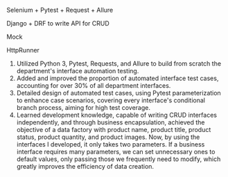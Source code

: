 Selenium + Pytest + Request + Allure

Django + DRF to write API for CRUD 

Mock

HttpRunner

1. Utilized Python 3, Pytest, Requests, and Allure to build from scratch the department's interface automation testing.
2. Added and improved the proportion of automated interface test cases, accounting for over 30% of all department interfaces.
3. Detailed design of automated test cases, using Pytest parameterization to enhance case scenarios, covering every interface's conditional branch process, aiming for high test coverage.
4. Learned development knowledge, capable of writing CRUD interfaces independently, and through business encapsulation, achieved the objective of a data factory with product name, product title, product status, product quantity, and product images. Now, by using the interfaces I developed, it only takes two parameters. If a business interface requires many parameters, we can set unnecessary ones to default values, only passing those we frequently need to modify, which greatly improves the efficiency of data creation.

